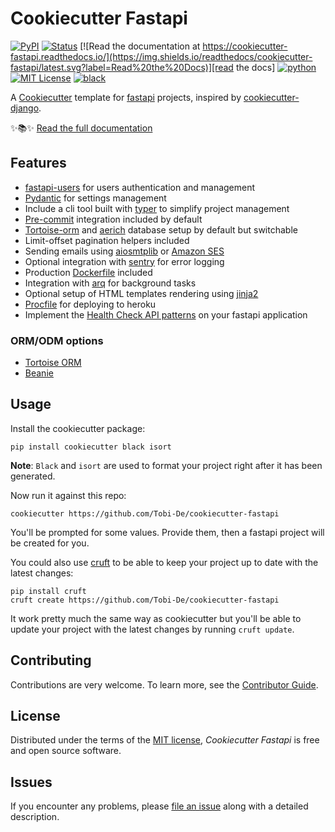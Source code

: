 # Cookiecutter Fastapi

[![PyPI](https://img.shields.io/pypi/v/cookiecutter-fastapi.svg)][pypi_]
[![Status](https://img.shields.io/pypi/status/cookiecutter-fastapi.svg)][status]
[![Read the documentation at https://cookiecutter-fastapi.readthedocs.io/](https://img.shields.io/readthedocs/cookiecutter-fastapi/latest.svg?label=Read%20the%20Docs)][read the docs]
[![python](https://img.shields.io/pypi/pyversions/cookiecutter-fastapi)](https://github.com/Tobi-De/cookiecutter-fastapi)
[![MIT License](https://img.shields.io/badge/license-MIT-blue.svg)](https://github.com/Tobi-De/cookiecutter-fastapi/blob/main/LICENSE)
[![black](https://img.shields.io/badge/code%20style-black-000000.svg)](https://github.com/psf/black)

[read the docs]: https://cookiecutter-fastapi.readthedocs.io/
[pypi_]: https://pypi.org/project/fastapi-paginator/
[status]: https://pypi.org/project/fastapi-paginator/

A [Cookiecutter](https://github.com/audreyr/cookiecutter) template for [fastapi](https://fastapi.tiangolo.com) projects, inspired by [cookiecutter-django](https://github.com/cookiecutter/cookiecutter-django).

✨📚✨ [Read the full documentation][read the docs]

## Features

-  [fastapi-users](https://github.com/fastapi-users/fastapi-users) for users authentication and management
-  [Pydantic](https://pydantic-docs.helpmanual.io/) for settings management
-  Include a cli tool built with [typer](https://github.com/tiangolo/typer) to simplify project management
-  [Pre-commit](https://pre-commit.com/) integration included by default
-  [Tortoise-orm](https://tortoise.github.io/) and [aerich](https://github.com/tortoise/aerich) database setup by default but switchable
-  Limit-offset pagination helpers included
-  Sending emails using [aiosmtplib](https://aiosmtplib.readthedocs.io/en/stable/client.html) or [Amazon SES](https://aws.amazon.com/fr/ses/)
-  Optional integration with [sentry](https://docs.sentry.io/platforms/python/) for error logging
-  Production [Dockerfile](https://www.docker.com/) included
-  Integration with [arq](https://github.com/samuelcolvin/arq) for background tasks
-  Optional setup of HTML templates rendering using [jinja2](https://jinja.palletsprojects.com/en/3.1.x/)
-  [Procfile](https://devcenter.heroku.com/articles/procfile) for deploying to heroku
-  Implement the [Health Check API patterns](https://microservices.io/patterns/observability/health-check-api.html) on your fastapi application

### ORM/ODM options

- [Tortoise ORM](https://tortoise.github.io/)
- [Beanie](https://github.com/roman-right/beanie)

## Usage

Install the cookiecutter package:

```shell
pip install cookiecutter black isort
```

**Note**: `Black` and `isort` are used to format your project right after it has been generated.

Now run it against this repo:

```shell
cookiecutter https://github.com/Tobi-De/cookiecutter-fastapi
```
You'll be prompted for some values. Provide them, then a fastapi project will be created for you.

You could also use [cruft](https://github.com/cruft/cruft) to be able to keep your project up to date with the latest changes:

```shell
pip install cruft
cruft create https://github.com/Tobi-De/cookiecutter-fastapi
```
It work pretty much the same way as cookiecutter but you'll be able to update your project with the latest changes by running `cruft update`.

## Contributing

Contributions are very welcome. To learn more, see the [Contributor Guide].

## License

Distributed under the terms of the [MIT license][license],
_Cookiecutter Fastapi_ is free and open source software.

## Issues

If you encounter any problems,
please [file an issue] along with a detailed description.

[file an issue]: https://github.com/tobi-de/cookiecutter-fastapi/issues

<!-- github-only -->

[license]: https://github.com/tobi-de/cookiecutter-fastapi/blob/main/LICENSE
[contributor guide]: https://github.com/tobi-de/cookiecutter-fastapi/blob/main/CONTRIBUTING.md
